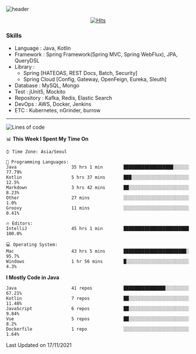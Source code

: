 <!-- Github Profile Readme로 프로필 꾸미기 : https://zzsza.github.io/development/2020/07/10/make-github-profile-readme/ -->

<!-- github theme -->
  <!-- 
    ![header](https://capsule-render.vercel.app/api?type=slice&color=e0f0e3&height=150&section=header&text=beasy&fontSize=45)
  -->
  ![header](https://capsule-render.vercel.app/api?type=soft&color=e0f0e3&height=150&section=header&text=Choi-YongSeok&fontSize=55&animation=twinkling)


<!-- hits count : https://hits.seeyoufarm.com/ -->
<div align=center>
    
  [![Hits](https://hits.seeyoufarm.com/api/count/incr/badge.svg?url=https%3A%2F%2Fgithub.com%2Fchoi-ys&count_bg=%2379C83D&title_bg=%23555555&icon=&icon_color=%23E7E7E7&title=hits&edge_flat=false)](https://hits.seeyoufarm.com)

</div>


<!-- Committed Top Lang -->
<div align=center>
</div>


### Skills
 - Language : Java, Kotlin
 - Framework : Spring Framework(Spring MVC, Spring WebFlux), JPA, QueryDSL
 - Library : 
   - Spring [HATEOAS, REST Docs, Batch, Security]
   - Spring Cloud [Config, Gateway, OpenFeign, Eureka, Sleuth]
 - Database : MySQL, Mongo
 - Test : jUnit5, Mockito
 - Repository : Kafka, Redis, Elastic Search
 - DevOps : AWS, Docker, Jenkins
 - ETC : Kubernetes, nGrinder, burrow

---

<!--START_SECTION:waka-->
![Lines of code](https://img.shields.io/badge/From%20Hello%20World%20I%27ve%20Written-232915%20lines%20of%20code-blue)

📊 **This Week I Spent My Time On** 

```text
⌚︎ Time Zone: Asia/Seoul

💬 Programming Languages: 
Java                     35 hrs 1 min        ███████████████████░░░░░░   77.79% 
Kotlin                   5 hrs 37 mins       ███░░░░░░░░░░░░░░░░░░░░░░   12.5% 
Markdown                 3 hrs 42 mins       ██░░░░░░░░░░░░░░░░░░░░░░░   8.23% 
Other                    27 mins             ░░░░░░░░░░░░░░░░░░░░░░░░░   1.0% 
Groovy                   11 mins             ░░░░░░░░░░░░░░░░░░░░░░░░░   0.41%

🔥 Editors: 
IntelliJ                 45 hrs 1 min        █████████████████████████   100.0%

💻 Operating System: 
Mac                      43 hrs 5 mins       ████████████████████████░   95.7% 
Windows                  1 hr 56 mins        █░░░░░░░░░░░░░░░░░░░░░░░░   4.3%

```

**I Mostly Code in Java** 

```text
Java                     41 repos            ████████████████░░░░░░░░░   67.21% 
Kotlin                   7 repos             ██░░░░░░░░░░░░░░░░░░░░░░░   11.48% 
JavaScript               6 repos             ██░░░░░░░░░░░░░░░░░░░░░░░   9.84% 
Vue                      5 repos             ██░░░░░░░░░░░░░░░░░░░░░░░   8.2% 
Dockerfile               1 repo              ░░░░░░░░░░░░░░░░░░░░░░░░░   1.64%

```



 Last Updated on 17/11/2021
<!--END_SECTION:waka-->

<!-- 
![footer](https://capsule-render.vercel.app/api?section=footer&type=slice&color=e0f0e3)
-->

